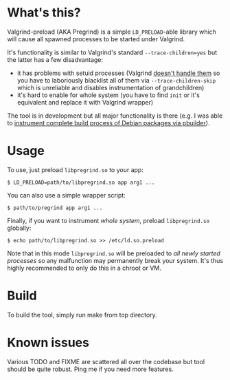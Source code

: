 # What's this?

Valgrind-preload (AKA Pregrind) is a simple `LD_PRELOAD`-able library
which will cause all spawned processes to be started under Valgrind.

It's functionality is similar to Valgrind's standard `--trace-children=yes`
but the latter has a few disadvantage:
* it has problems with setuid processes (Valgrind
  [doesn't handle them](http://stackoverflow.com/questions/1701752/how-do-i-run-valgrind-to-a-process-which-has-super-user-bit-on)
  so you have to laboriously blacklist all of them via `--trace-children-skip`
  which is unreliable and disables instrumentation of grandchildren)
* it's hard to enable for whole system (you have to find `init` or it's
  equivalent and replace it with Valgrind wrapper)

The tool is in development but all major functionality is there
(e.g. I was able to [instrument complete build process of Debian packages via pbuilder](https://github.com/yugr/debian_pkg_test/tree/master/examples/valgrind-preload)).

# Usage

To use, just preload `libpregrind.so` to your app:

    $ LD_PRELOAD=path/to/libpregrind.so app arg1 ...

You can also use a simple wrapper script:

    $ path/to/pregrind app arg1 ...

Finally, if you want to instrument _whole system_, preload `libpregrind.so`
globally:

    $ echo path/to/libpregrind.so >> /etc/ld.so.preload

Note that in this mode `libpregrind.so` will be preloaded to
_all newly started processes_ so any malfunction may permanently break your
system. It's thus highly recommended to only do this in a chroot or VM.

# Build

To build the tool, simply run make from top directory.

# Known issues

Various TODO and FIXME are scattered all over the codebase
but tool should be quite robust. Ping me if you need more features.
